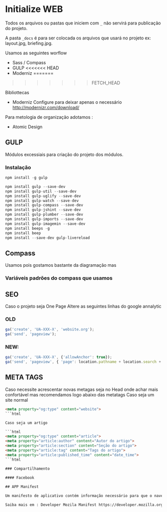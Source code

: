 # Initialize WEB

Todos os arquivos ou pastas que iniciem com `_` não servirá para publicação do projeto.

A pasta `_docs` é para ser colocada os arquivos que usará no projeto ex: layout.jpg, briefing.jpg.

Usamos as seguintes worflow
* Sass / Compass
* GULP
<<<<<<< HEAD
* Moderniz
=======
>>>>>>> FETCH_HEAD

Bibliottecas
* Moderniz Configure para deixar apenas o necessário http://modernizr.com/download/

Para metologia de organização adotamos :
* Atomic Design


## GULP
	
Módulos excessiais para criação do projeto dos módulos.

### Instalação

```js
npm install -g gulp

npm install gulp --save-dev
npm install gulp-util --save-dev
npm install gulp-uglify --save-dev
npm install gulp-watch --save-dev
npm install gulp-compass --save-dev
npm install gulp-jshint --save-dev
npm install gulp-plumber --save-dev
npm install gulp-imports --save-dev
npm install gulp-imagemin --save-dev
npm install beeps -g
npm install beep
npm install --save-dev gulp-livereload
```

## Compass
Usamos pois gostamos bastante da diagramação mas
### Variáveis padrões do compass que usamos


## SEO
Caso o projeto seja One Page Altere as seguintes linhas do google annalytic  

### OLD

```js
ga('create', 'UA-XXX-X', 'website.org');
ga('send', 'pageview');
```
### NEW:

```js
ga('create', 'UA-XXX-X', {'allowAnchor': true});
ga('send', 'pageview', { 'page': location.pathname + location.search + locat
```

## META TAGS

Caso necessite acrescentar novas metagas seja  no Head onde achar mais confortável mas recomendamos logo abaixo das metatags
Caso seja um site normal

```html 
<meta property="og:type" content="website">
```html

Caso seja um artigo

```html
<meta property="og:type" content="article">
<meta property="article:author" content="Autor do artigo">
<meta property="article:section" content="Seção do artigo">
<meta property="article:tag" content="Tags do artigo">
<meta property="article:published_time" content="date_time">
```html

### Compartilhamento

#### Facebook
	
## APP Manifest

Um manifesto de aplicativo contém informação necessário para que o navegador web interaja com um aplicativo. Ele provê tanto elementos para serem lidos por humanos (um nome, um conjunto de ícones, uma descrição; possivelmente em várias línguas) quanto elementos para serem lidos por máquinas, que permite ao navegador exibir e executar aplicativos

Saiba mais em : Developer Mozila Manifest https://developer.mozilla.org/pt-BR/Apps/Manifest

